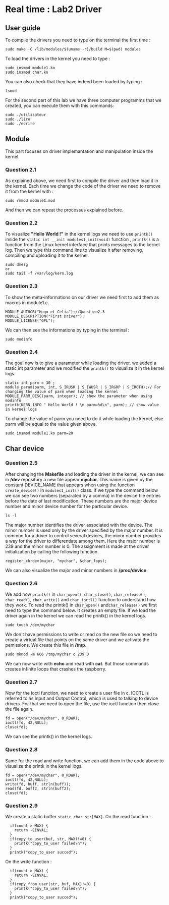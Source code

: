 # Real time : Lab2 Driver

## User guide
To compile the drivers you need to type on the terminal the first time :
```
sudo make -C /lib/modules/$(uname -r)/build M=$(pwd) modules
```
To load the drivers in the kernel you need to type : 
```
sudo insmod module1.ko
sudo insmod char.ko 

```
You can also check that they have indeed been loaded by typing :
```
lsmod
```

For the second part of this lab we have three computer programms that we created, you can execute them with this commands:
```
sudo ./utilisateur
sudo ./lire
sudo ./ecrire
```
 ## Module
 This part focuses on driver implemantation and manipulation inside the kernel.
### Question 2.1
As explained above, we need first to compile the driver and then load it in the kernel. Each time we change the code of the driver we need to remove it from the kernel with : 
```
sudo rmmod module1.mod
```
And then we can repeat the processus explained before.
### Question 2.2
To visualize **"Hello World !"** in the kernel logs we need to use `printk()` inside the `static int __init modules1_init(void)` function , `printk()` is a function from the Linux kernel interface that prints messages to the kernel log.
Then we type this command line to visualize it after removing, compiling and uploading it to the kernel.
```
sudo dmesg
or
sudo tail -f /var/log/kern.log
```
### Question 2.3
To show the meta-informations on our driver we need first to add them as macros in module1.c.
```
MODULE_AUTHOR("Hugo et Celia");//Question2.3
MODULE_DESCRIPTION("First Driver");
MODULE_LICENSE("GPL");
```
We can then see the informations by typing in the terminal : 
```
sudo modinfo
```
### Question 2.4
The goal now is to give a parameter while loading the driver, we added a static int parameter and we modified the ```printk()``` to visualize it in the kernel logs. 

```
static int parm = 30 ; 
module_param(parm, int, S_IRUSR | S_IWUSR | S_IRGRP | S_IROTH);// For changing the value of parm when loading the kernel
MODULE_PARM_DESC(parm, integer); // show the parameter when using modinfo
printk(KERN_INFO " Hello World ! \n parm=%d\n", parm); // show value in kernel logs
```
To change the value of parm you need to do it while loading the kernel, else parm will be equal to the value given above.
```
sudo insmod module1.ko parm=20
```
## Char device
### Question 2.5
After changing the **Makefile** and loading the driver in the kernel, we can see in **/dev** repository a new file appear **mychar**. This name is given by the constant DEVICE_NAME that appears when using the function `create_device()` in `modules1_init()` class.
If we type the command below we can see two numbers (separated by a comma) in the device file entries before the date of last modification. These numbers are the major device number and minor device number for the particular device.
```
ls -l
```
The major number identifies the driver associated with the device.
The minor number is used only by the driver specified by the major number. It is common for a driver to control several devices, the minor number provides a way for the driver to differentiate among them.
Here the major number is 239 and the minor number is 0. The assignment is made at the driver initialization by calling the following function.
```
register_chrdev(major, "mychar", &char_fops);
```
We can also visualize the major and minor numbers in **/proc/device**.
### Question 2.6
We add now ```printk()``` in ```char_open()```, ```char_close()```, ```char_release()```, ```char_read()```, ```char_write()``` and ```char_ioctl()``` function to understand how they work.
 To read the printk() in ```char_open()``` and```char_release()``` we first need to type the command below. It creates an empty file. If we load the driver again in the kernel we can read the printk() in the kernel logs.
```
sudo touch /dev/mychar
```
 We don't have permissions to write or read on the new file so we need to create a virtual file that points on the same driver and we activate the pemissions.
 We create this file in **/tmp**.
 ```
 sudo mknod -m 666 /tmp/mychar c 239 0
 ```
 We can now write with **echo** and read with **cat**. But those commands creates infinite loops that crashes the raspberry. 
 ### Question 2.7
Now for the ioctl function, we need to create a user file in c. IOCTL is referred to as Input and Output Control, which is used to talking to device drivers. 
For that we need to open the file, use the ioctl function then close the file again.
```
fd = open("/dev/mychar", O_RDWR); 
ioctl(fd, 42,NULL); 
close(fd);
 ```
 We can see the printk() in the kernel logs.
 ### Question 2.8
 Same for the read and write function, we can add them in the code above to visualize the printk in the kernel logs.
 ```
fd = open("/dev/mychar", O_RDWR); 
ioctl(fd, 42,NULL); 
write(fd, buff, strln(buff));
read(fd, buff2, strln(buff2);
close(fd);
 ```

### Question 2.9
We create a static buffer `static char str[MAX]`.
On the read function :
```
  if(count > MAX) {
    return -EINVAL;
  }
  if(copy_to_user(buf, str, MAX)!=0) {
    printk("copy_to_user failed\n");
  }
  printk("copy_to_user succed");
```
On the write function :
```
  if(count > MAX) {
    return -EINVAL;
  }
  if(copy_from_user(str, buf, MAX)!=0) {
    printk("copy_to_user failed\n");
  }
  printk("copy_to_user succed");
```

